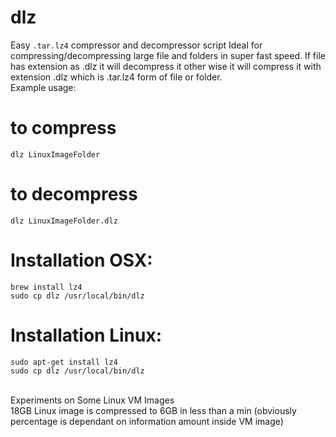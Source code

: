 # dlz
Easy ```.tar.lz4``` compressor and decompressor script
Ideal for compressing/decompressing large file and folders in super fast speed.
If file has extension as .dlz it will decompress it other wise it will compress it with extension .dlz
which is  .tar.lz4 form of file or folder.
<br />
Example usage:<br />

# to compress <br />
```dlz LinuxImageFolder``` <br />


# to decompress <br />
```dlz LinuxImageFolder.dlz```


# Installation OSX: <br />
```
brew install lz4
sudo cp dlz /usr/local/bin/dlz
```

# Installation Linux: <br />
```
sudo apt-get install lz4
sudo cp dlz /usr/local/bin/dlz
```

<br />
Experiments on Some Linux VM Images <br />
18GB Linux image is compressed to 6GB in less than a min (obviously percentage is dependant on information amount inside VM image)
